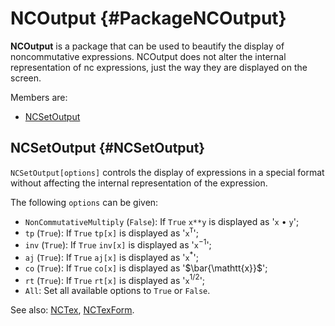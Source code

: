 # NCOutput {#PackageNCOutput}

**NCOutput** is a package that can be used to beautify the display of
noncommutative expressions. NCOutput does not alter the internal
representation of nc expressions, just the way they are displayed on
the screen.

Members are:

* [NCSetOutput](#NCSetOutput)

## NCSetOutput {#NCSetOutput}

`NCSetOutput[options]` controls the display of expressions in a special format without affecting the internal representation of the expression.

The following `options` can be given:

* `NonCommutativeMultiply` (`False`): If `True` `x**y` is displayed as '`x` $\bullet$ `y`';
* `tp` (`True`): If `True` `tp[x]` is displayed as '`x`$^\mathtt{T}$';
* `inv` (`True`): If `True` `inv[x]` is displayed as '`x`$^{-1}$';
* `aj` (`True`): If `True` `aj[x]` is displayed as '`x`$^*$';
* `co` (`True`): If `True` `co[x]` is displayed as '$\bar{\mathtt{x}}$';
* `rt` (`True`): If `True` `rt[x]` is displayed as '`x`$^{1/2}$';
* `All`: Set all available options to `True` or `False`.

See also:
[NCTex](#NCTeX),
[NCTexForm](#NCTeXForm).
